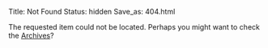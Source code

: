 Title: Not Found
Status: hidden
Save_as: 404.html

The requested item could not be located. Perhaps you might want to 
check
the [Archives](/archives.html)?
